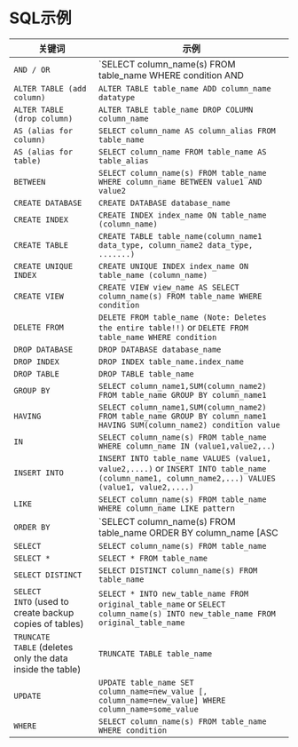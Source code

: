 
# SQL示例

| 关键词 | 示例 |
| --- | --- |
| `AND / OR` | `SELECT column_name(s) FROM table_name WHERE condition AND|OR condition` |
| `ALTER TABLE (add column)` | `ALTER TABLE table_name ADD column_name datatype` |
| `ALTER TABLE (drop column)` | `ALTER TABLE table_name DROP COLUMN column_name` |
| `AS (alias for column)` | `SELECT column_name AS column_alias FROM table_name` |
| `AS (alias for table)` | `SELECT column_name FROM table_name AS table_alias` |
| `BETWEEN` | `SELECT column_name(s) FROM table_name WHERE column_name BETWEEN value1 AND value2` |
| `CREATE DATABASE` | `CREATE DATABASE database_name` |
| `CREATE INDEX` | `CREATE INDEX index_name ON table_name (column_name)` |
| `CREATE TABLE` | `CREATE TABLE table_name(column_name1 data_type, column_name2 data_type, .......)` |
| `CREATE UNIQUE INDEX` | `CREATE UNIQUE INDEX index_name ON table_name (column_name)` |
| `CREATE VIEW` | `CREATE VIEW view_name AS SELECT column_name(s) FROM table_name WHERE condition` |
| `DELETE FROM` | `DELETE FROM table_name (Note: Deletes the entire table!!)` or `DELETE FROM table_name WHERE condition` |
| `DROP DATABASE` | `DROP DATABASE database_name` |
| `DROP INDEX` | `DROP INDEX table_name.index_name` |
| `DROP TABLE` | `DROP TABLE table_name` |
| `GROUP BY` | `SELECT column_name1,SUM(column_name2) FROM table_name GROUP BY column_name1` |
| `HAVING` | `SELECT column_name1,SUM(column_name2) FROM table_name GROUP BY column_name1 HAVING SUM(column_name2) condition value` |
| `IN` | `SELECT column_name(s) FROM table_name WHERE column_name IN (value1,value2,..)` |
| `INSERT INTO` | `INSERT INTO table_name VALUES (value1, value2,....)` or `INSERT INTO table_name (column_name1, column_name2,...) VALUES (value1, value2,....)` |
| `LIKE` | `SELECT column_name(s) FROM table_name WHERE column_name LIKE pattern` |
| `ORDER BY` | `SELECT column_name(s) FROM table_name ORDER BY column_name [ASC|DESC]` |
| `SELECT` | `SELECT column_name(s) FROM table_name` |
| `SELECT *` | `SELECT * FROM table_name` |
| `SELECT DISTINCT` | `SELECT DISTINCT column_name(s) FROM table_name` |
| `SELECT INTO` (used to create backup copies of tables) | `SELECT * INTO new_table_name FROM original_table_name` or `SELECT column_name(s) INTO new_table_name FROM original_table_name` |
| `TRUNCATE TABLE` (deletes only the data inside the table) | `TRUNCATE TABLE table_name` |
| `UPDATE` | `UPDATE table_name SET column_name=new_value [, column_name=new_value] WHERE column_name=some_value` |
| `WHERE` | `SELECT column_name(s) FROM table_name WHERE condition` |